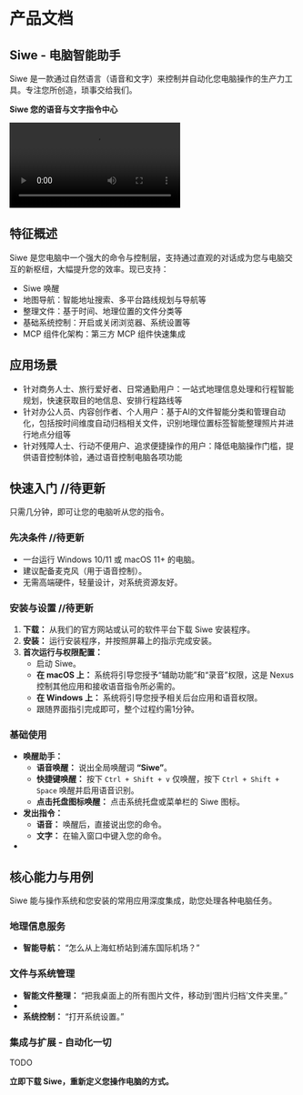 # 产品文档

## Siwe - 电脑智能助手

Siwe 是一款通过自然语言（语音和文字）来控制并自动化您电脑操作的生产力工具。专注您所创造，琐事交给我们。

**Siwe 您的语音与文字指令中心**

![Siwe 使用示意视频](https://example.com/siwe-example.mp4)

## 特征概述

Siwe 是您电脑中一个强大的命令与控制层，支持通过直观的对话成为您与电脑交互的新枢纽，大幅提升您的效率。现已支持：
   - Siwe 唤醒
   - 地图导航：智能地址搜索、多平台路线规划与导航等
   - 整理文件：基于时间、地理位置的文件分类等
   - 基础系统控制：开启或关闭浏览器、系统设置等
   - MCP 组件化架构：第三方 MCP 组件快速集成


## 应用场景

- 针对商务人士、旅行爱好者、日常通勤用户：一站式地理信息处理和行程智能规划，快速获取目的地信息、安排行程路线等
- 针对办公人员、内容创作者、个人用户：基于AI的文件智能分类和管理自动化，包括按时间维度自动归档相关文件，识别地理位置标签智能整理照片并进行地点分组等
- 针对残障人士、行动不便用户、追求便捷操作的用户：降低电脑操作门槛，提供语音控制体验，通过语音控制电脑各项功能

## 快速入门       //待更新

只需几分钟，即可让您的电脑听从您的指令。

### 先决条件    //待更新

*   一台运行 Windows 10/11 或 macOS 11+ 的电脑。
*   建议配备麦克风（用于语音控制）。
*   无需高端硬件，轻量设计，对系统资源友好。

### 安装与设置    //待更新

1.  **下载：** 从我们的官方网站或认可的软件平台下载 Siwe 安装程序。
2.  **安装：** 运行安装程序，并按照屏幕上的指示完成安装。
3.  **首次运行与权限配置：**
    *   启动 Siwe。
    *   **在 macOS 上：** 系统将引导您授予“辅助功能”和“录音”权限，这是 Nexus 控制其他应用和接收语音指令所必需的。
    *   **在 Windows 上：** 系统将引导您授予相关后台应用和语音权限。
    *   跟随界面指引完成即可，整个过程约需1分钟。

### 基础使用

*   **唤醒助手：**
    *   **语音唤醒：** 说出全局唤醒词 **“Siwe”**。
    *   **快捷键唤醒：** 按下 `Ctrl + Shift + v` 仅唤醒，按下 `Ctrl + Shift + Space` 唤醒并启用语音识别。
    *   **点击托盘图标唤醒：** 点击系统托盘或菜单栏的 Siwe 图标。
*   **发出指令：**
    *   **语音：** 唤醒后，直接说出您的命令。
    *   **文字：** 在输入窗口中键入您的命令。
*   


## 核心能力与用例

Siwe 能与操作系统和您安装的常用应用深度集成，助您处理各种电脑任务。

### 地理信息服务
*   **智能导航：** “怎么从上海虹桥站到浦东国际机场？”
  
### 文件与系统管理
*   **智能文件整理：** “把我桌面上的所有图片文件，移动到‘图片归档’文件夹里。”
*   
*   **系统控制：** “打开系统设置。”

### 集成与扩展 - 自动化一切

TODO



**立即下载 Siwe，重新定义您操作电脑的方式。**
